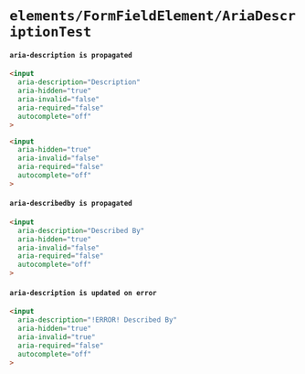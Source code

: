 # `elements/FormFieldElement/AriaDescriptionTest`

#### `aria-description is propagated`

```html
<input
  aria-description="Description"
  aria-hidden="true"
  aria-invalid="false"
  aria-required="false"
  autocomplete="off"
>

```

```html
<input
  aria-hidden="true"
  aria-invalid="false"
  aria-required="false"
  autocomplete="off"
>

```

#### `aria-describedby is propagated`

```html
<input
  aria-description="Described By"
  aria-hidden="true"
  aria-invalid="false"
  aria-required="false"
  autocomplete="off"
>

```

#### `aria-description is updated on error`

```html
<input
  aria-description="!ERROR! Described By"
  aria-hidden="true"
  aria-invalid="true"
  aria-required="false"
  autocomplete="off"
>

```

